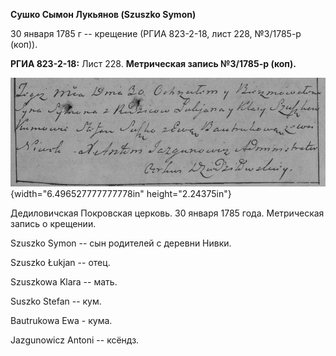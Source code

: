 **Сушко Сымон Лукьянов (Szuszko Symon)**

30 января 1785 г -- крещение (РГИА 823-2-18, лист 228, №3/1785-р (коп)).

**РГИА 823-2-18:** Лист 228. **Метрическая запись №3/1785-р (коп).**

![](./media/30a81197546c3d7c3ab6759680107df06eef452d.png){width="6.496527777777778in"
height="2.24375in"}

Дедиловичская Покровская церковь. 30 января 1785 года. Метрическая
запись о крещении.

Szuszko Symon -- сын родителей с деревни Нивки.

Szuszko Łukjan -- отец.

Szuszkowa Klara -- мать.

Suszko Stefan -- кум.

Bautrukowa Ewa - кума.

Jazgunowicz Antoni -- ксёндз.
